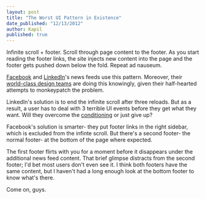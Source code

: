 ```yaml
---
layout: post
title: "The Worst UI Pattern in Existence"
date_published: "12/13/2012" 
author: Kapil
published: true
---
```


Infinite scroll + footer. Scroll through page content to the footer. As you start reading the footer links, the site injects new content into the page and the footer gets pushed down below the fold. Repeat ad nauseum.

[Facebook](http://www.facebook.com) and [LinkedIn](http://www.linkedin.com)'s news feeds use this pattern. Moreover, their [world-class design teams](https://www.airbnb.com/meetups/hzfb35n3h-design-talk-ben-blumenfeld) are doing this knowingly, given their half-hearted attempts to monkeypatch the problem.

LinkedIn's solution is to end the infinite scroll after three reloads. But as a result, a user has to deal with 3 terrible UI events before they get what they want. Will they overcome the [conditioning](http://www.daviesscoll.u-net.com/joc/students/assignments/asassignments/classical.htm) or just give up?

Facebook's solution is smarter- they put footer links in the right sidebar, which is excluded from the infinte scroll. But there's a second footer- the normal footer- at the bottom of the page where expected.

The first footer flirts with you for a moment before it disappears under the additional news feed content. That brief glimpse distracts from the second footer; I'd bet most users don't even see it. I think both footers have the same content, but I haven't had a long enough look at the bottom footer to know what's there.

Come on, guys.